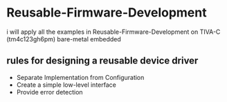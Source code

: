 # Reusable-Firmware-Development
i will apply all the examples in Reusable-Firmware-Development on TIVA-C  (tm4c123gh6pm) bare-metal embedded


## rules for designing a reusable device driver 

- Separate Implementation from Configuration
- Create a simple low-level interface
- Provide error detection
